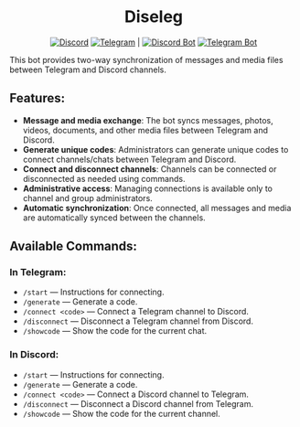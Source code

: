 <div align="center">
    <h1>Diseleg</h1>
</div>

<p align="center">
    <a href="https://discord.com/invite/PdYtyJMTZN"><img alt="Discord" src="https://img.shields.io/badge/Discord-join-blue?logo=discord&logoColor=%23ffffff&color=%235865F2"></a>
    <a href="https://t.me/your_channel"><img alt="Telegram" src="https://img.shields.io/badge/Telegram-join-blue?logo=telegram&logoColor=%23ffffff" style="border: none;"></a> |
    <a href="https://discord.com/oauth2/authorize?client_id=1419054845150625853&permissions=67600&integration_type=0&scope=bot+applications.commands"><img alt="Discord Bot" src="https://img.shields.io/badge/Discord-Bot-7289da?logo=discord&logoColor=%23ffffff&color=%237289DA"></a>
    <a href="https://t.me/Diseleg_bot"><img alt="Telegram Bot" src="https://img.shields.io/badge/Telegram-Bot-0088cc?logo=telegram&logoColor=%23ffffff" style="border: none;"></a>
</p>

This bot provides two-way synchronization of messages and media files between Telegram and Discord channels.

## Features:
- **Message and media exchange**: The bot syncs messages, photos, videos, documents, and other media files between Telegram and Discord.
- **Generate unique codes**: Administrators can generate unique codes to connect channels/chats between Telegram and Discord.
- **Connect and disconnect channels**: Channels can be connected or disconnected as needed using commands.
- **Administrative access**: Managing connections is available only to channel and group administrators.
- **Automatic synchronization**: Once connected, all messages and media are automatically synced between the channels.

## Available Commands:

### In Telegram:
- `/start` — Instructions for connecting.
- `/generate` — Generate a code.
- `/connect <code>` — Connect a Telegram channel to Discord.
- `/disconnect` — Disconnect a Telegram channel from Discord.
- `/showcode` — Show the code for the current chat.

### In Discord:
- `/start` — Instructions for connecting.
- `/generate` — Generate a code.
- `/connect <code>` — Connect a Discord channel to Telegram.
- `/disconnect` — Disconnect a Discord channel from Telegram.
- `/showcode` — Show the code for the current channel.

